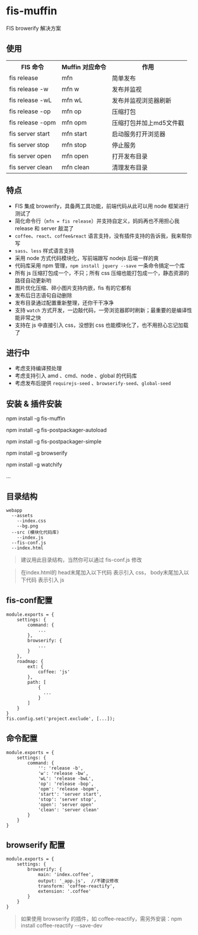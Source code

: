 # fis-muffin
FIS browerify 解决方案

## 使用

<table>
  <tr>
    <th>FIS 命令</th><th>Muffin 对应命令</th><th>作用</th>
  </tr>
  <tr>
    <td>fis release</td><td>mfn</td><td>简单发布</td>
  </tr>
  <tr>
    <td>fis release -w</td><td>mfn w</td><td>发布并监视</td>
  </tr>
  <tr>
    <td>fis release -wL</td><td>mfn wL</td><td>发布并监视浏览器刷新</td>
  </tr>
  <tr>
    <td>fis release -op</td><td>mfn op</td><td>压缩打包</td>
  </tr>
  <tr>
    <td>fis release -opm</td><td>mfn opm</td><td>压缩打包并加上md5文件戳</td>
  </tr>
  <tr>
    <td>fis server start</td><td>mfn start</td><td>启动服务打开浏览器</td>
  </tr>
  <tr>
    <td>fis server stop</td><td>mfn stop</td><td>停止服务</td>
  </tr>
  <tr>
    <td>fis server open</td><td>mfn open</td><td>打开发布目录</td>
  </tr>
  <tr>
    <td>fis server clean</td><td>mfn clean</td><td>清理发布目录</td>
  </tr>
</table>

## 特点
* FIS 集成 browerify，具备两工具功能，前端代码从此可以用 node 框架进行测试了
* 简化命令行（`mfn = fis release`）并支持自定义，妈妈再也不用担心我 release 和 server 敲混了
* `coffee`、`react`、`coffee&react` 语言支持，没有插件支持的告诉我，我来帮你写
* `sass`、`less` 样式语言支持
* 采用 node 方式代码模块化，写前端跟写 nodejs 后端一样的爽
* 代码库采用 npm 管理，`npm install jquery --save` 一条命令搞定一个库
* 所有 js 压缩打包成一个，不只；所有 css 压缩也能打包成一个，静态资源的路径自动更新哟
* 图片优化压缩、碎小图片支持内嵌，fis 有的它都有
* 发布后日志语句自动删除
* 发布目录通过配置重新整理，还你干干净净
* 支持 `watch` 方式开发，一边敲代码，一旁浏览器即时刷新；最重要的是编译性能非常之快
* 支持在 js 中直接引入 css，没想到 css 也能模块化了，也不用担心忘记加载了

## 进行中
* 考虑支持编译预处理
* 考虑支持引入 amd 、cmd、node 、global 的代码库
* 考虑发布后提供 `requirejs-seed` 、`browserify-seed`、`global-seed`

## 安装 & 插件安装
npm install -g fis-muffin

npm install -g fis-postpackager-autoload

npm install -g fis-postpackager-simple

npm install -g browserify

npm install -g watchify

...

## 目录结构
    webapp
      --assets
        --index.css
        --bg.png
      --src (模块化代码库)
        --index.js
      --fis-conf.js
      --index.html

> 建议用此目录结构，当然你可以通过 fis-conf.js 修改

> 在index.html的 head末尾加入以下代码 <!-- @require index.css --><!--STYLE_PLACEHOLDER--> 表示引入 css，
> body末尾加入以下代码<!-- @require app --><!--SCRIPT_PLACEHOLDER--><!--RESOURCEMAP_PLACEHOLDER--> 表示引入 js

## fis-conf配置

    module.exports = {
        settings: {
            command: {
                ...
            },
            browserify: {
                ...
            }
        },
        roadmap: {
            ext: {
                coffee: 'js'
            },
            path: [
                {
                  ... 
                }
            ]
        }
    }
    fis.config.set('project.exclude', [...]);


## 命令配置

    module.exports = {
        settings: {
            command: {
                '': 'release -b',
                'w': 'release -bw',
                'wL': 'release -bwL',
                'op': 'release -bop',
                'opm': 'release -bopm',
                'start': 'server start',
                'stop': 'server stop',
                'open': 'server open'
                'clean': 'server clean'
            }
        }
    }

## browserify 配置

    module.exports = {
        settings: {
            browserify: {
                main: 'index.coffee',
                output: '_app.js',  //不建议修改
                transform: 'coffee-reactify',
                extension: '.coffee'
            }
        }
    }

> 如果使用 browserify 的插件，如 coffee-reactify，需另外安装：npm install coffee-reactify --save-dev
